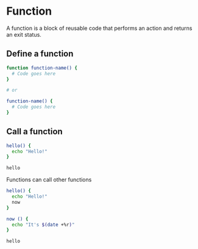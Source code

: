# Function

A function is a block of reusable code that performs an action and returns an
exit status.

## Define a function

```sh
function function-name() {
  # Code goes here
}

# or

function-name() {
  # Code goes here
}
```

## Call a function

```sh
hello() {
  echo "Hello!"
}

hello
```

Functions can call other functions
```sh
hello() {
  echo "Hello!"
  now
}

now () {
  echo "It's $(date +%r)"
}

hello
```
